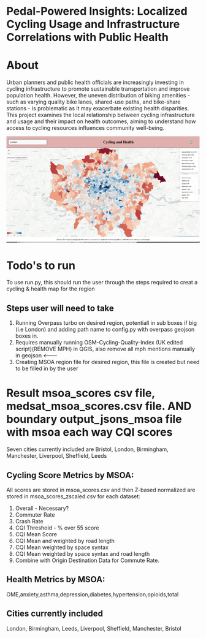 # Pedal-Powered Insights: Localized Cycling Usage and Infrastructure Correlations with Public Health

# About
Urban planners and public health officials are increasingly investing in cycling infrastructure to promote
sustainable transportation and improve population health.
However, the uneven distribution of biking amenities - such as varying quality bike lanes, shared-use
paths, and bike-share stations - is problematic as it may exacerbate existing health disparities.
This project examines the local relationship between cycling infrastructure and usage and their
impact on health outcomes, aiming to understand how access to cycling resources influences community
well-being.

![What the dashboard looks like](OverallExample.png)

# Todo's to run
To use run.py, this should run the user through the steps required to creat a cycling & health map for the region

## Steps user will need to take

1) Running Overpass turbo on desired region, potentiall in sub boxes if big (i.e London) and adding path name to config.py with overpass geojson boxes in.
2) Requires manually running OSM-Cycling-Quality-Index (UK edited script)(REMOVE MPH) in QGIS, also remove all mph mentions manually in geojson <---
3) Creating MSOA region file for desired region, this file is created but need to be filled in by the user

# Result msoa_scores csv file, medsat_msoa_scores.csv file. AND boundary output_jsons_msoa file with msoa each way CQI scores

Seven cities currently included are Bristol, London, Birmingham, Manchester, Liverpool, Sheffield, Leeds

## Cycling Score Metrics by MSOA:

All scores are stored in msoa_scores.csv and then Z-based normalized are stored in msoa_scores_zscaled.csv for each dataset:
1) Overall - Necessary?
2) Commuter Rate
3) Crash Rate
4) CQI Threshold - % over 55 score
5) CQI Mean Score
6) CQI Mean and weighted by road length
7) CQI Mean weighted by space syntax
8) CQI Mean weighted by space syntax and road length
9) Combine with Origin Destination Data for Commute Rate.


## Health Metrics by MSOA:
OME,anxiety,asthma,depression,diabetes,hypertension,opioids,total

## Cities currently included
London, Birmingham, Leeds, Liverpool, Sheffield, Manchester, Bristol

